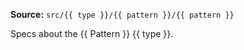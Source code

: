**Source:** `src/{{ type }}/{{ pattern }}/{{ pattern }}`

Specs about the {{ Pattern }} {{ type }}.

